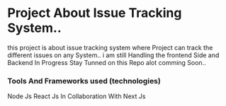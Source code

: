 # Project About Issue Tracking System..

this project is about issue tracking system where Project can track the different issues on any System..
i am still Handling the frontend Side and Backend In Progress Stay Tunned on this Repo alot comming Soon..

### Tools And Frameworks used (technologies)

Node Js 
React Js 
In Collaboration With Next Js
